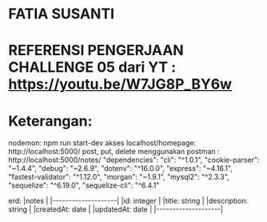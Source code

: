 # FATIA SUSANTI

# REFERENSI PENGERJAAN CHALLENGE 05 dari YT : https://youtu.be/W7JG8P_BY6w

# Keterangan:
nodemon: npm run start-dev
akses localhost/homepage: http://localhost:5000/
post, put, delete menggunakan postman : http://localhost:5000/notes/
"dependencies": 
    "cli": "^1.0.1",
    "cookie-parser": "~1.4.4",
    "debug": "~2.6.9",
    "dotenv": "^16.0.0",
    "express": "~4.16.1",
    "fastest-validator": "^1.12.0",
    "morgan": "~1.9.1",
    "mysql2": "^2.3.3",
    "sequelize": "^6.19.0",
    "sequelize-cli": "^6.4.1"

erd: |notes               |
     |--------------------|
     |id: integer         |
     |title: string       |
     |description: string |
     |createdAt: date     |
     |updatedAt: date     |
     |--------------------|
